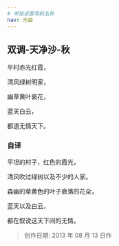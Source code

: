 ```yaml
---
# 单独设置导航名称
nav: 元曲
---
```


## 双调-天净沙-秋

平村赤光红霞，

清风绿树明家，

幽草黄叶衰花，

蓝天白云，

都道无情天下。

### 自译

平坦的村子，红色的霞光，

清风吹过绿树以及不少的人家。

森幽的草黄色的叶子衰落的花朵，

蓝天以及白云，

都在叙说这天下间的无情。

> 创作日期: 2013 年 08 月 13 日作

